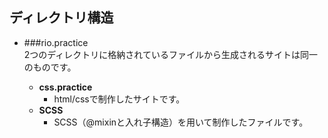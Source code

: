 
## ディレクトリ構造

- ###rio.practice <br>
2つのディレクトリに格納されているファイルから生成されるサイトは同一のものです。

    - **css.practice**
        - html/cssで制作したサイトです。
    - **SCSS**
        - SCSS（@mixinと入れ子構造）を用いて制作したファイルです。
